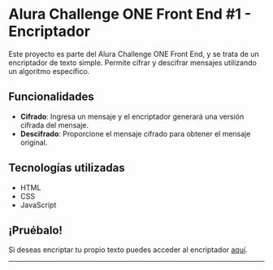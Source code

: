 # Alura Challenge ONE Front End #1 - Encriptador

Este proyecto es parte del Alura Challenge ONE Front End, y se trata de un encriptador de texto simple. Permite cifrar y descifrar mensajes utilizando un algoritmo específico.

## Funcionalidades

- **Cifrado**: Ingresa un mensaje y el encriptador generará una versión cifrada del mensaje.
- **Descifrado**: Proporcione el mensaje cifrado para obtener el mensaje original.

## Tecnologías utilizadas

- HTML
- CSS
- JavaScript

## ¡Pruébalo!

Si deseas encriptar tu propio texto puedes acceder al encriptador [aquí](https://sanbouza.github.io/Encriptador/).

---

